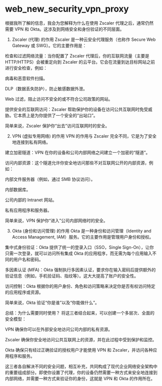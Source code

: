 # web_new_security_vpn_proxy

根据我所了解的信息，我会为您解释为什么在使用 Zscaler 代理之后，通常仍然需要 VPN 和 Okta。这涉及到网络安全和身份验证的不同层面。

1. Zscaler (代理) 的作用
Zscaler 是一种云安全代理服务（也称作 Secure Web Gateway 或 SWG）。它的主要作用是：

检查和过滤网络流量：当你配置了 Zscaler 代理后，你的互联网流量（主要是 HTTP/HTTPS）会被重定向到 Zscaler 的云平台。它会在流量到达目标网站之前进行安全检查，例如：

病毒和恶意软件扫描。

DLP（数据丢失防护），防止敏感数据外泄。

Web 过滤，阻止访问不安全的或不符合公司政策的网站。

提供安全的互联网访问：Zscaler 帮助保护你的设备在访问公共互联网时免受威胁。它本质上是为你提供了一个安全的“出站口”。

简单来说，Zscaler 保护你“出去”访问互联网时的安全。

2. VPN (虚拟专用网络) 的作用
VPN 的作用与 Zscaler 完全不同，它是为了安全地连接到私有网络。

建立加密隧道：VPN 在你的设备和公司内部网络之间建立一个加密的“隧道”。

访问内部资源：这个隧道允许你安全地访问那些不对互联网公开的内部资源，例如：

内部文件服务器（例如，通过 SMB 协议访问）。

内部数据库。

公司内部的 Intranet 网站。

私有应用程序和服务器。

简单来说，VPN 保护你“进入”公司内部网络时的安全。

3. Okta (身份和访问管理) 的作用
Okta 是一种身份和访问管理（Identity and Access Management, IAM）服务。它的主要作用是管理用户身份和授权。

集中式身份验证：Okta 提供了统一的登录入口（SSO，Single Sign-On），让你只需一次登录，就可以访问所有集成 Okta 的应用程序，而无需为每个应用输入不同的用户名和密码。

多因素认证 (MFA)：Okta 强制执行多因素认证，要求你在输入密码后提供额外的验证信息（例如，手机验证码、指纹等）。这大大提高了账户的安全性。

访问控制：Okta 根据你的用户身份、角色和访问策略来决定你是否有权访问特定的应用程序或资源。

简单来说，Okta 验证“你是谁”以及“你能做什么”。

总结：为什么需要同时使用？
将这三者结合起来，可以创建一个多层次、全面的安全模型：

VPN 确保你可以在外部安全地访问公司内部的私有资源。

Zscaler 确保你安全地访问公共互联网上的资源，并在此过程中受到保护和监控。

Okta 确保只有经过正确验证的授权用户才能使用 VPN 和 Zscaler，并访问各种应用程序和服务。

这三者各自解决不同的安全问题，相互补充，共同构成了现代企业网络安全架构中的重要组成部分。即使你设置了代理，你的设备仍然需要一种方式来安全地连接到内部网络，并需要一种方式来验证你的身份，这就是 VPN 和 Okta 的作用所在。
